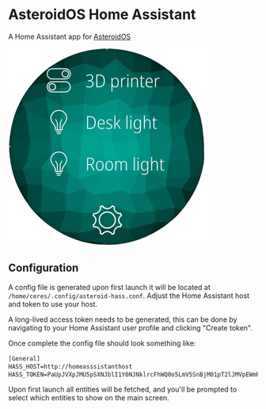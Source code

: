 # AsteroidOS Home Assistant
A Home Assistant app for [AsteroidOS](http://asteroidos.org/)

![Screenshot](screenshot.png)

## Configuration

A config file is generated upon first launch it will be located at `/home/ceres/.config/asteroid-hass.conf`.
Adjust the Home Assistant host and token to use your host.

A long-lived access token needs to be generated, this can be done by navigating to your Home Assistant user profile and clicking "Create token".

Once complete the config file should look something like:
```
[General]
HASS_HOST=http://homeasssistanthost
HASS_TOKEN=PaUpJVXpJMU5pSXNJblI1Y0NJNklrcFhWQ0o5LmV5SnBjM01pT2lJMVpEWmhaREUzT0RreU1HUTBZamd5T1RFM01UWmhNMkZoTmpnNU9EVmxaU0lzSW1saGRDSTZNVGN5TkRVeU56QTJPU3dpWlh_od0lqb3lNRE01T.0RnM01EWTVmUS5BMURz
```

Upon first launch all entities will be fetched, and you'll be prompted to select which entities to show on the main screen.